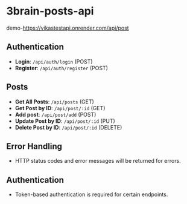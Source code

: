# 3brain-posts-api

demo-https://vikastestapi.onrender.com/api/post

## Authentication

- **Login**: `/api/auth/login` (POST)
- **Register**: `/api/auth/register` (POST)

## Posts

- **Get All Posts**: `/api/posts` (GET)
- **Get Post by ID**: `/api/post/:id` (GET)
- **Add post**: `/api/post/add` (POST)
- **Update Post by ID**: `/api/post/:id` (PUT)
- **Delete Post by ID**: `/api/post/:id` (DELETE)

## Error Handling
- HTTP status codes and error messages will be returned for errors.

## Authentication
- Token-based authentication is required for certain endpoints.

